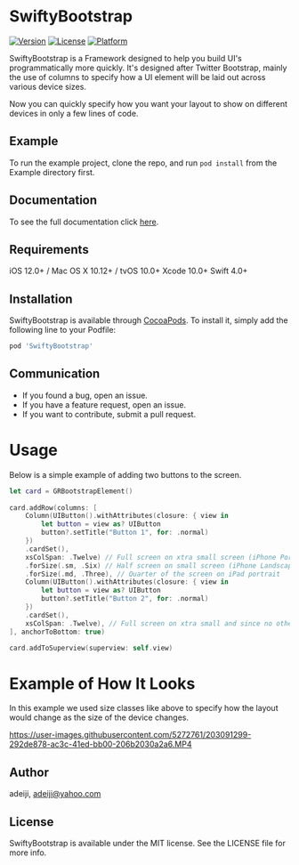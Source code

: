 # SwiftyBootstrap

[![Version](https://img.shields.io/cocoapods/v/SwiftyBootstrap.svg?style=flat)](https://cocoapods.org/pods/SwiftyBootstrap)
[![License](https://img.shields.io/cocoapods/l/SwiftyBootstrap.svg?style=flat)](https://cocoapods.org/pods/SwiftyBootstrap)
[![Platform](https://img.shields.io/cocoapods/p/SwiftyBootstrap.svg?style=flat)](https://cocoapods.org/pods/SwiftyBootstrap)

SwiftyBootstrap is a Framework designed to help you build UI's programmatically more quickly. It's designed after Twitter Bootstrap, mainly the use of columns to specify how a UI element will be laid out across various device sizes.  

Now you can quickly specify how you want your layout to show on different devices in only a few lines of code.

## Example

To run the example project, clone the repo, and run `pod install` from the Example directory first.

## Documentation

To see the full documentation click [here](https://swiftybootstrap.netlify.app/documentation/swiftybootstrap).

## Requirements
iOS 12.0+ / Mac OS X 10.12+ / tvOS 10.0+
Xcode 10.0+
Swift 4.0+

## Installation

SwiftyBootstrap is available through [CocoaPods](https://cocoapods.org). To install
it, simply add the following line to your Podfile:

```ruby
pod 'SwiftyBootstrap'
```

## Communication
- If you found a bug, open an issue.
- If you have a feature request, open an issue.
- If you want to contribute, submit a pull request.

# Usage

Below is a simple example of adding two buttons to the screen.

```swift
let card = GRBootstrapElement()
                
card.addRow(columns: [
    Column(UIButton().withAttributes(closure: { view in
        let button = view as? UIButton
        button?.setTitle("Button 1", for: .normal)
    })
    .cardSet(),
    xsColSpan: .Twelve) // Full screen on xtra small screen (iPhone Portrait, split screen smaller section)
    .forSize(.sm, .Six) // Half screen on small screen (iPhone Landscape, split screen half of screen)
    .forSize(.md, .Three), // Quarter of the screen on iPad portrait
    Column(UIButton().withAttributes(closure: { view in
        let button = view as? UIButton
        button?.setTitle("Button 2", for: .normal)
    })
    .cardSet(),
    xsColSpan: .Twelve), // Full screen on xtra small and since no other size classes are specified, full screen on all sizes
], anchorToBottom: true)

card.addToSuperview(superview: self.view)
```

# Example of How It Looks
In this example we used size classes like above to specify how the layout would change as the size of the device changes.

https://user-images.githubusercontent.com/5272761/203091299-292de878-ac3c-41ed-bb00-206b2030a2a6.MP4

## Author

adeiji, adeiji@yahoo.com

## License

SwiftyBootstrap is available under the MIT license. See the LICENSE file for more info.
